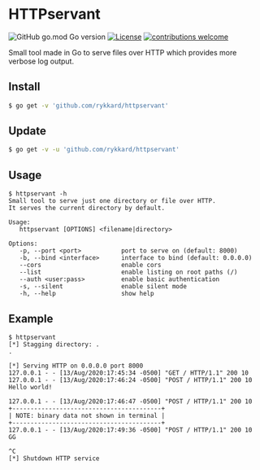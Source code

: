 # HTTPservant
![GitHub go.mod Go version](https://img.shields.io/github/go-mod/go-version/rykkard/httpservant)
[![License](https://img.shields.io/badge/license-MIT-_red.svg)](https://opensource.org/licenses/MIT)
[![contributions welcome](https://img.shields.io/badge/contributions-welcome-brightgreen.svg?style=flat)](https://github.com/rykkard/httpservant/issues)

Small tool made in Go to serve files over HTTP which provides more verbose log output.

## Install

```bash
$ go get -v 'github.com/rykkard/httpservant'
```

## Update

```bash
$ go get -v -u 'github.com/rykkard/httpservant'
```

## Usage

```
$ httpservant -h
Small tool to serve just one directory or file over HTTP.
It serves the current directory by default.

Usage:
   httpservant [OPTIONS] <filename|directory>

Options:
   -p, --port <port>           port to serve on (default: 8000)
   -b, --bind <interface>      interface to bind (default: 0.0.0.0)
   --cors                      enable cors
   --list                      enable listing on root paths (/)
   --auth <user:pass>          enable basic authentication
   -s, --silent                enable silent mode
   -h, --help                  show help
```
## Example

```
$ httpservant
[*] Stagging directory: .
.

[*] Serving HTTP on 0.0.0.0 port 8000
127.0.0.1 - - [13/Aug/2020:17:45:34 -0500] "GET / HTTP/1.1" 200 10
127.0.0.1 - - [13/Aug/2020:17:46:24 -0500] "POST / HTTP/1.1" 200 10
Hello world!

127.0.0.1 - - [13/Aug/2020:17:46:47 -0500] "POST / HTTP/1.1" 200 10
+-----------------------------------------+
| NOTE: binary data not shown in terminal |
+-----------------------------------------+
127.0.0.1 - - [13/Aug/2020:17:49:36 -0500] "POST / HTTP/1.1" 200 10
GG

^C
[*] Shutdown HTTP service
```
